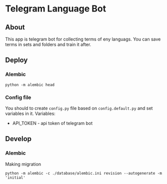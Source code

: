 # Telegram Language Bot

## About

This app is telegram bot for collecting terms of eny languags. You can save terms in sets and folders and train it after.

## Deploy

### Alembic

``` shell
python -m alembic head
```

### Config file

You should to create `config.py` file based on `config.default.py` and set variables in it.
Variables:

+ API_TOKEN - api token of telegram bot

## Develop

### Alembic

Making migration

``` shell
python -m alembic -c ./database/alembic.ini revision --autogenerate -m 'initial'
```
